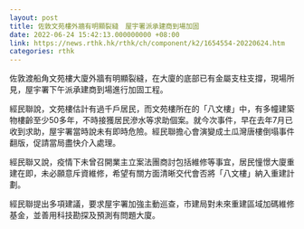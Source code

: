 ```yaml
---
layout: post
title: 佐敦文苑樓外牆有明顯裂縫　屋宇署派承建商到場加固
date: 2022-06-24 15:42:13.000000000 +08:00
link: https://news.rthk.hk/rthk/ch/component/k2/1654554-20220624.htm
categories: rthk
---
```


佐敦渡船角文苑樓大廈外牆有明顯裂縫，在大廈的底部已有金屬支柱支撐，現場所見，屋宇署下午派承建商到場進行加固工程。

經民聯說，文苑樓估計有過千戶居民，而文苑樓所在的「八文樓」中，有多幢建築物樓齡至少50多年，不時接獲居民滲水等求助個案。就今次事件，早在去年7月已收到求助，屋宇署當時說未有即時危險。經民聯擔心會演變成土瓜灣唐樓倒塌事件翻版，促請當局盡快介入處理。 

經民聯又說，疫情下未曾召開業主立案法團商討包括維修等事宜，居民憧憬大廈重建在即，未必願意斥資維修，希望有關方面清晰交代會否將「八文樓」納入重建計劃。 

經民聯提出多項建議，要求屋宇署加強主動巡查，市建局對未來重建區域加碼維修基金，並善用科技勘探及預測有問題大廈。
